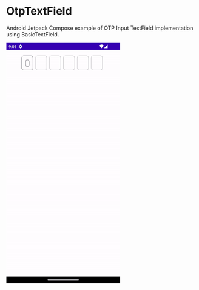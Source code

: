 # OtpTextField

Android Jetpack Compose example of OTP Input TextField implementation using BasicTextField.

![](otp_text_field.gif)